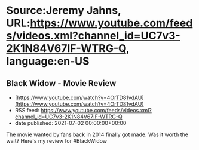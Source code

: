 # Source:Jeremy Jahns, URL:https://www.youtube.com/feeds/videos.xml?channel_id=UC7v3-2K1N84V67IF-WTRG-Q, language:en-US

## Black Widow - Movie Review
 - [https://www.youtube.com/watch?v=4OrTD81vdAU](https://www.youtube.com/watch?v=4OrTD81vdAU)
 - RSS feed: https://www.youtube.com/feeds/videos.xml?channel_id=UC7v3-2K1N84V67IF-WTRG-Q
 - date published: 2021-07-02 00:00:00+00:00

The movie wanted by fans back in 2014 finally got made. Was it worth the wait? Here's my review for #BlackWidow

